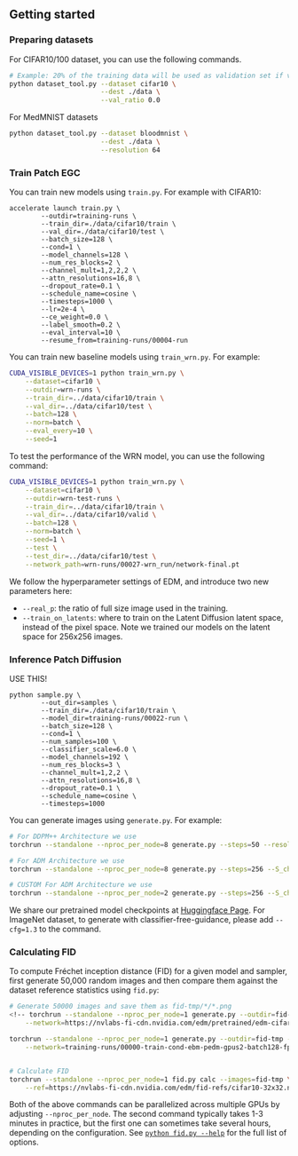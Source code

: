 ## Getting started

### Preparing datasets

For CIFAR10/100 dataset, you can use the following commands. 

```bash
# Example: 20% of the training data will be used as validation set if val_ratio is set to 0.2
python dataset_tool.py --dataset cifar10 \
                       --dest ./data \
                       --val_ratio 0.0
```

For MedMNIST datasets

```bash
python dataset_tool.py --dataset bloodmnist \
                       --dest ./data \
                       --resolution 64
```

### Train Patch EGC

You can train new models using `train.py`. For example with CIFAR10:

```shell
accelerate launch train.py \
        --outdir=training-runs \
        --train_dir=./data/cifar10/train \
        --val_dir=./data/cifar10/test \
        --batch_size=128 \
        --cond=1 \
        --model_channels=128 \
        --num_res_blocks=2 \
        --channel_mult=1,2,2,2 \
        --attn_resolutions=16,8 \
        --dropout_rate=0.1 \
        --schedule_name=cosine \
        --timesteps=1000 \
        --lr=2e-4 \
        --ce_weight=0.0 \
        --label_smooth=0.2 \
        --eval_interval=10 \
        --resume_from=training-runs/00004-run
```

You can train new baseline models using `train_wrn.py`. For example:

```.bash
CUDA_VISIBLE_DEVICES=1 python train_wrn.py \
    --dataset=cifar10 \
    --outdir=wrn-runs \
    --train_dir=../data/cifar10/train \
    --val_dir=../data/cifar10/test \
    --batch=128 \
    --norm=batch \
    --eval_every=10 \
    --seed=1
```
To test the performance of the WRN model, you can use the following command:

```.bash
CUDA_VISIBLE_DEVICES=1 python train_wrn.py \
    --dataset=cifar10 \
    --outdir=wrn-test-runs \
    --train_dir=../data/cifar10/train \
    --val_dir=../data/cifar10/valid \
    --batch=128 \
    --norm=batch \
    --seed=1 \
    --test \
    --test_dir=../data/cifar10/test \
    --network_path=wrn-runs/00027-wrn_run/network-final.pt
```

We follow the hyperparameter settings of EDM, and introduce two new parameters here:

- `--real_p`: the ratio of full size image used in the training.
- `--train_on_latents`: where to train on the Latent Diffusion latent space, instead of the pixel space. Note we trained our models on the latent space for 256x256 images. 

### Inference Patch Diffusion
USE THIS!

```shell
python sample.py \
        --out_dir=samples \
        --train_dir=./data/cifar10/train \
        --model_dir=training-runs/00022-run \
        --batch_size=128 \
        --cond=1 \
        --num_samples=100 \
        --classifier_scale=6.0 \
        --model_channels=192 \
        --num_res_blocks=3 \
        --channel_mult=1,2,2 \
        --attn_resolutions=16,8 \
        --dropout_rate=0.1 \
        --schedule_name=cosine \
        --timesteps=1000
```

You can generate images using `generate.py`. For example:
```.bash
# For DDPM++ Architecture we use
torchrun --standalone --nproc_per_node=8 generate.py --steps=50 --resolution 64 --batch 64 --outdir=fid-tmp --seeds=0-49999 --subdirs --network=/path-to-the-pkl/

# For ADM Architecture we use
torchrun --standalone --nproc_per_node=8 generate.py --steps=256 --S_churn=40 --S_min=0.05 --S_max=50 --S_noise=1.003 --resolution 32 --on_latents=1 --batch 64 --outdir=fid-tmp --seeds=0-49999 --subdirs --network=/path-to-the-pkl/

# CUSTOM For ADM Architecture we use
torchrun --standalone --nproc_per_node=2 generate.py --steps=256 --S_churn=40 --S_min=0.05 --S_max=50 --S_noise=1.003 --resolution 32 --batch 64 --outdir=fid-tmp --seeds=0-49999 --subdirs --network=training-runs/00042-train-cond-ebm-pedm-gpus2-batch256-fp32/network-snapshot-003072.pkl --cfg=1.3
```

We share our pretrained model checkpoints at [Huggingface Page](https://huggingface.co/zhendongw/patch-diffusion/tree/main). For ImageNet dataset, to generate with classifier-free-guidance, please add `--cfg=1.3` to the command. 

### Calculating FID

To compute Fr&eacute;chet inception distance (FID) for a given model and sampler, first generate 50,000 random images and then compare them against the dataset reference statistics using `fid.py`:

```.bash
# Generate 50000 images and save them as fid-tmp/*/*.png
<!-- torchrun --standalone --nproc_per_node=1 generate.py --outdir=fid-tmp --seeds=0-49999 --subdirs \
    --network=https://nvlabs-fi-cdn.nvidia.com/edm/pretrained/edm-cifar10-32x32-cond-vp.pkl -->

torchrun --standalone --nproc_per_node=1 generate.py --outdir=fid-tmp --seeds=0-49999 --subdirs \
    --network=training-runs/00000-train-cond-ebm-pedm-gpus2-batch128-fp32/network-snapshot-007536.pkl --cfg=1.0


# Calculate FID
torchrun --standalone --nproc_per_node=1 fid.py calc --images=fid-tmp \
    --ref=https://nvlabs-fi-cdn.nvidia.com/edm/fid-refs/cifar10-32x32.npz
```

Both of the above commands can be parallelized across multiple GPUs by adjusting `--nproc_per_node`. The second command typically takes 1-3 minutes in practice, but the first one can sometimes take several hours, depending on the configuration. See [`python fid.py --help`](./docs/fid-help.txt) for the full list of options.


